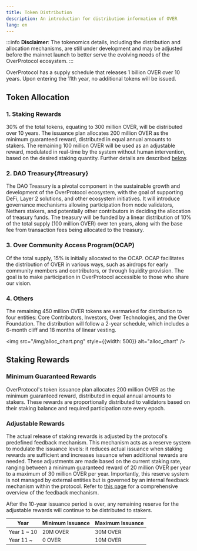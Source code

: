```yaml
---
title: Token Distribution
description: An introduction for distribution information of OVER
lang: en
---
```


:::info
**Disclaimer**: The tokenomics details, including the distribution and allocation mechanisms, are still under development and may be adjusted before the mainnet launch to better serve the evolving needs of the OverProtocol ecosystem.
:::

OverProtocol has a supply schedule that releases 1 billion OVER over 10 years. Upon entering the 11th year, no additional tokens will be issued.

## Token Allocation

### 1. Staking Rewards

30% of the total tokens, equating to 300 million OVER, will be distributed over 10 years. The issuance plan allocates 200 million OVER as the minimum guaranteed reward, distributed in equal annual amounts to stakers. The remaining 100 million OVER will be used as an adjustable reward, modulated in real-time by the system without human intervention, based on the desired staking quantity. Further details are described [below](#staking-rewards).

### 2. DAO Treasury{#treasury}

The DAO Treasury is a pivotal component in the sustainable growth and development of the OverProtocol ecosystem, with the goal of supporting DeFi, Layer 2 solutions, and other ecosystem initiatives. It will introduce governance mechanisms allowing participation from node validators, Nethers stakers, and potentially other contributors in deciding the allocation of treasury funds. The treasury will be funded by a linear distribution of 10% of the total supply (100 million OVER) over ten years, along with the base fee from transaction fees being allocated to the treasury.

### 3. Over Community Access Program(OCAP)

Of the total supply, 15% is initially allocated to the OCAP. OCAP facilitates the distribution of OVER in various ways, such as airdrops for early community members and contributors, or through liquidity provision. The goal is to make participation in OverProtocol accessible to those who share our vision.

### 4. Others

The remaining 450 million OVER tokens are earmarked for distribution to four entities: Core
Contributors, Investors, Over Technologies, and the Over Foundation. The distribution will follow a
2-year schedule, which includes a 6-month cliff and 18 months of linear vesting.

<img src="/img/alloc_chart.png" style={{width: 500}} alt="alloc_chart" />

## Staking Rewards

### Minimum Guaranteed Rewards

OverProtocol's token issuance plan allocates 200 million OVER as the minimum guaranteed reward, distributed in equal annual amounts to stakers. These rewards are proportionally distributed to validators based on their staking balance and required participation rate every epoch.

### Adjustable Rewards

The actual release of staking rewards is adjusted by the protocol's predefined feedback mechanism. This mechanism acts as a reserve system to modulate the issuance levels: it reduces actual issuance when staking rewards are sufficient and increases issuance when additional rewards are needed. These adjustments are made based on the current staking rate, ranging between a minimum guaranteed reward of 20 million OVER per year to a maximum of 30 million OVER per year. Importantly, this reserve system is not managed by external entities but is governed by an internal feedback mechanism within the protocol. Refer to [this page](feedback.md) for a comprehensive overview of the feedback mechanism.

After the 10-year issuance period is over, any remaining reserve for the adjustable rewards will continue to be distributed to stakers.

| Year        | Minimum Issuance | Maximum Issuance |
| ----------- | ---------------- | ---------------- |
| Year 1 ~ 10 | 20M OVER         | 30M OVER         |
| Year 11 ~   | 0 OVER           | 10M OVER         |
